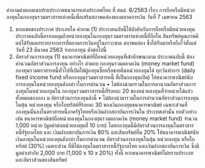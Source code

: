 คำถามคำตอบแนบท้ายประกาศธนาคารแห่งประเทศไทย ที่ สนส. 6/2563
เรื่อง การถือหรือมีหน่วยลงทุนในกองทุนรวมตราสารแห่งหนี้เพื่อเสริมสภาพคล่องของตลาดการเงิน
วันที่ 7 เมษายน 2563
1. ขอบเขตของประกาศ
ประเภทใด
คำถาม
(1) ประกาศฉบับนี้ใช้บังคับกับการถือหรือมีหน่วยลงทุน ประกาศฉบับนี้ครอบคลุมถึงหน่วยลงทุนในกองทุนรวมตราสารแห่งหนี้ที่ถือใน
สินทรัพย์คุณภาพดี แต่ได้รับผลกระทบจากการที่ตลาดการเงินอยู่ในภาวะขาด
สภาพคล่อง ซึ่งได้รับมาหรือถือไว้ตั้งแต่วันที่ 23 มีนาคม 2563 จากกองทุน
ดังต่อไปนี้
2. อัตราส่วนการลงทุน
(1) ธนาคารพาณิชย์ที่ถือหน่วยลงทุนที่เข้าลักษณะตาม
ประกาศฉบับนี้ ต้องคำนวณอัตราส่วนการลงทุน
อย่างไร
คำตอบ
กองทุนรวมตลาดเงิน (money market fund)
กองทุนรวมตราสารหนี้ทั่วไปที่เปิดให้ผู้ลงทุนซื้อหรือขายคืนหน่วยลงทุนได้
ทุกวันทำการ (daily fixed income fund หรือกองทุนรวมตราสารหนี้
ที่เป็นกองทุนเปิด)
ให้ธนาคารพาณิชย์นับการลงทุนในหน่วยลงทุนดังกล่าวในการคำนวณ
• ไม่ต้องนํามารวมในการคานวณอัตราส่วนการลงทุนในหน่วยลงทุนใน
กองทุนรวมตราสารหนี้ที่ร้อยละ 20 ของหน่วยลงทุนที่จำหน่ายได้แล้ว
ทั้งหมดของกอง ม
อัตราส่วนการลงทุนดังนี้
• ไม่ต้องนํามารวมในการคํานวณอัตราส่วนการลงทุนในหุ้น หน่วยลงทุน
หรือใบทรัสต์ที่ร้อยละ 30 ของเงินกองทุนธนาคารพาณิชย์ เฉพาะส่วนที่
กองทุนนั้นลงในตราสารหนี้ภาครัฐไทยหรือเงินฝากสถาบันการเงินใน
ประเทศเท่านั้น
ยกตัวอย่างเช่น ธนาคารพาณิชย์ถือหน่วยลงทุนในกองทุนรวมตลาดเงิน
(money market fund) จำนวน 1,000 หน่วย (มูลค่าต่อหน่วยลงทุนที่
10 บาท) โดยกองทุนนี้มีอัตราส่วนการลงทุนในตราสารหนี้รัฐบาลไทย และ
เงินฝากสถาบันการเงิน 80% และสินทรัพย์อื่น 20%
ให้ธนาคารพาณิชย์นับเงินลงทุนในหน่วยลงทุนดังกล่าวในการคำนวณ
อัตราส่วนการลงทุนในหุ้น หน่วยลงทุน หรือใบทรัสต์ (30%) เฉพาะส่วน
ที่มิได้ลงทุนในตราสารหนี้รัฐบาลไทย และเงินฝากสถาบันการเงิน ซึ่งมี
มูลค่าเท่ากับ 2,000 บาท (1,000 x 10 x 20%)
ทั้งนี้ หากธนาคารพาณิชย์ไม่ทราบประเภทและอัตราส่วนของสินทรัพย์
